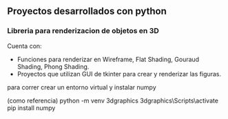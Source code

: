 ## Proyectos desarrollados con python
### Libreria para renderizacion de objetos en 3D
Cuenta con:
- Funciones para renderizar en Wireframe, Flat Shading, Gouraud Shading, Phong Shading.
- Proyectos que utilizan GUI de tkinter para crear y renderizar las figuras.

para correr crear un entorno virtual y instalar numpy

(como referencia)
python -m venv 3dgraphics
3dgraphics\Scripts\activate
pip install numpy
